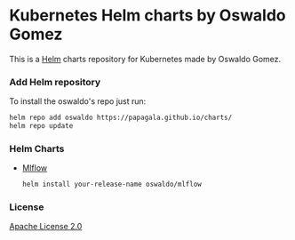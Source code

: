 # Kubernetes Helm charts by Oswaldo Gomez

This is a [Helm](https://helm.sh) charts repository for Kubernetes made by Oswaldo Gomez.

### Add Helm repository

To install the oswaldo's repo just run:

```bash
helm repo add oswaldo https://papagala.github.io/charts/
helm repo update
```

### Helm Charts


* [Mlflow](https://papagala.github.io/charts/mlflow)

  ```bash
  helm install your-release-name oswaldo/mlflow
  ```

### License

[Apache License 2.0](/LICENSE)